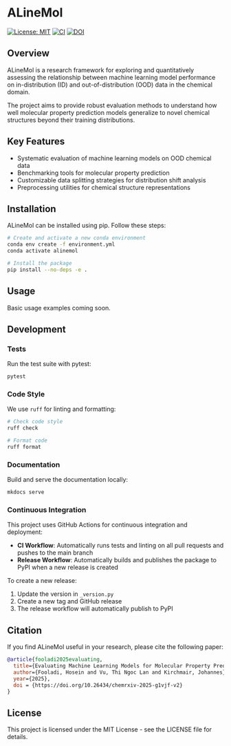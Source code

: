 # ALineMol

[![License: MIT](https://img.shields.io/badge/License-MIT-yellow.svg)](https://opensource.org/licenses/MIT)
[![CI](https://github.com/HFooladi/ALineMol/actions/workflows/ci.yml/badge.svg)](https://github.com/HFooladi/ALineMol/actions/workflows/ci.yml)
[![DOI](https://img.shields.io/badge/DOI-10.26434%2Fchemrxiv--2025--g1vjf--v2-blue)](https://doi.org/10.26434/chemrxiv-2025-g1vjf-v2)


## Overview

ALineMol is a research framework for exploring and quantitatively assessing the relationship between machine learning model performance on in-distribution (ID) and out-of-distribution (OOD) data in the chemical domain.

The project aims to provide robust evaluation methods to understand how well molecular property prediction models generalize to novel chemical structures beyond their training distributions.

## Key Features

- Systematic evaluation of machine learning models on OOD chemical data
- Benchmarking tools for molecular property prediction
- Customizable data splitting strategies for distribution shift analysis
- Preprocessing utilities for chemical structure representations

## Installation

ALineMol can be installed using pip. Follow these steps:

```bash
# Create and activate a new conda environment
conda env create -f environment.yml
conda activate alinemol

# Install the package
pip install --no-deps -e .
```

## Usage

Basic usage examples coming soon.

## Development

### Tests

Run the test suite with pytest:

```bash
pytest
```

### Code Style

We use `ruff` for linting and formatting:

```bash
# Check code style
ruff check

# Format code
ruff format
```

### Documentation

Build and serve the documentation locally:

```bash
mkdocs serve
```

### Continuous Integration

This project uses GitHub Actions for continuous integration and deployment:

- **CI Workflow**: Automatically runs tests and linting on all pull requests and pushes to the main branch
- **Release Workflow**: Automatically builds and publishes the package to PyPI when a new release is created

To create a new release:

1. Update the version in `_version.py`
2. Create a new tag and GitHub release
3. The release workflow will automatically publish to PyPI

## Citation

If you find ALineMol useful in your research, please cite the following paper:

```bibtex
@article{fooladi2025evaluating,
  title={Evaluating Machine Learning Models for Molecular Property Prediction: Performance and Robustness on Out-of-Distribution Data},
  author={Fooladi, Hosein and Vu, Thi Ngoc Lan and Kirchmair, Johannes},
  year={2025},
  doi = {https://doi.org/10.26434/chemrxiv-2025-g1vjf-v2}
}
```

## License

This project is licensed under the MIT License - see the LICENSE file for details.

